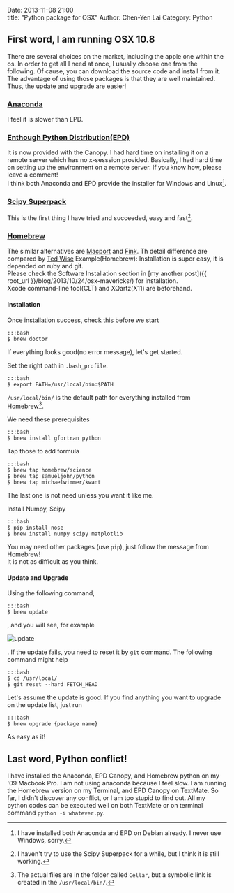 Date: 2013-11-08 21:00  
title: "Python package for OSX" 
Author: Chen-Yen Lai
Category: Python

## First word, I am running OSX 10.8
There are several choices on the market, including the apple one within the os. In order to get all I need at once, I usually choose one from the following. Of cause, you can download the source code and install from it. The advantage of using those packages is that they are well maintained. Thus, the update and upgrade are easier!

### [Anaconda](http://www.continuum.io/)
I feel it is slower than EPD.

### [Enthough Python Distribution(EPD)](https://www.enthought.com/products/epd/)
It is now provided with the Canopy. I had hard time on installing it on a remote server which has no x-sesssion provided. Basically, I had hard time on setting up the environment on a remote server. If you know how, please leave a comment!  
I think both Anaconda and EPD provide the installer for Windows and Linux[^1].



### [Scipy Superpack](http://fonnesbeck.github.io/ScipySuperpack/)
This is the first thing I have tried and succeeded, easy and fast[^2]. 

### [Homebrew](http://brew.sh/)
The similar alternatives are [Macport](http://www.macports.org/) and [Fink](http://fink.thetis.ig42.org/). Th detail difference are compared by [Ted Wise](http://tedwise.com/2010/08/28/homebrew-vs-macports/)
Example(Homebrew):
Installation is super easy, it is depended on ruby and git.   
Please check the Software Installation section in [my another post]({{ root_url }}/blog/2013/10/24/osx-mavericks/) for installation.  
Xcode command-line tool(CLT) and XQartz(X11) are beforehand.  

#### Installation
Once installation success, check this before we start

	:::bash
    $ brew doctor


If everything looks good(no error message), let's get started.

Set the right path in `.bash_profile`.

	:::bash
    $ export PATH=/usr/local/bin:$PATH

`/usr/local/bin/` is the default path for everything installed from Homebrew[^3].

We need these prerequisites

	:::bash
    $ brew install gfortran python

Tap those to add formula

	:::bash
    $ brew tap homebrew/science
    $ brew tap samueljohn/python
    $ brew tap michaelwimmer/kwant

The last one is not need unless you want it like me.

Install Numpy, Scipy

	:::bash
    $ pip install nose
    $ brew install numpy scipy matplotlib

You may need other packages (use `pip`), just follow the message from Homebrew!  
It is not as difficult as you think.

#### Update and Upgrade
Using the following command,

	:::bash
    $ brew update

, and you will see, for example

![update](https://dl.dropboxusercontent.com/u/165978/python-package-for-osx-fig0.png) 

. If the update fails, you need to reset it by `git` command. The following command might help

	:::bash
    $ cd /usr/local/
    $ git reset --hard FETCH_HEAD

Let's assume the update is good. If you find anything you want to upgrade on the update list, just run

	:::bash
    $ brew upgrade {package name}

As easy as it!

## Last word, Python conflict!
I have installed the Anaconda, EPD Canopy, and Homebrew python on my '09 Macbook Pro. I am not using anaconda because I feel slow. I am running the Homebrew version on my Terminal, and EPD Canopy on TextMate. So far, I didn't discover any conflict, or I am too stupid to find out. All my python codes can be executed well on both TextMate or on terminal command `python -i whatever.py`. 


[^2]: I haven't try to use the Scipy Superpack for a while, but I think it is still working.
[^1]: I have installed both Anaconda and EPD on Debian already. I never use Windows, sorry.
[^3]: The actual files are in the folder called `Cellar`, but a symbolic link is created in the `/usr/local/bin/`.